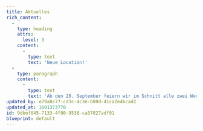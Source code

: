 ```yaml
---
title: Aktuelles
rich_content:
  -
    type: heading
    attrs:
      level: 3
    content:
      -
        type: text
        text: 'Neue Location!'
  -
    type: paragraph
    content:
      -
        type: text
        text: 'Ab den 20. September feiern wir im Schnitt alle zwei Wochen im Maritim Hotel in Stuttgart Mitte.'
updated_by: e79a8c77-cd3c-4c3e-b80d-41ca2e46cad2
updated_at: 1601373770
id: 9dbef045-7133-4f00-9538-ca37027adf91
blueprint: default
---
```

